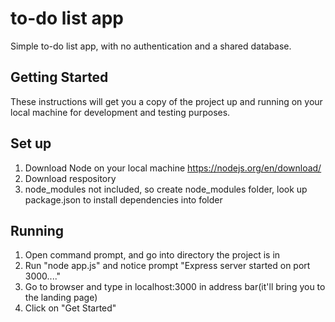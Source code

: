 # to-do list app
 
 Simple to-do list app, with no authentication and a shared database. 
 
 ## Getting Started
 
 These instructions will get you a copy of the project up and running on your local machine for development and testing purposes.
 
 ## Set up 
 
 1. Download Node on your local machine https://nodejs.org/en/download/
 2. Download respository 
 3. node_modules not included, so create node_modules folder, look up package.json to install dependencies into folder

## Running 

1. Open command prompt, and go into directory the project is in
2. Run "node app.js" and notice prompt "Express server started on port 3000...." 
3. Go to browser and type in localhost:3000 in address bar(it'll bring you to the landing page) 
4. Click on "Get Started" 
 
 

